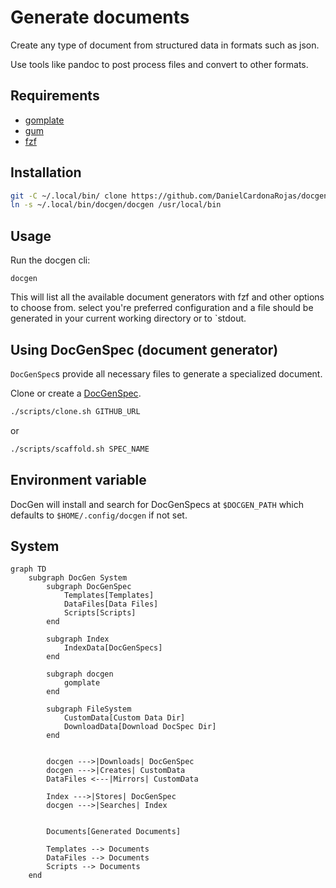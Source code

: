 # Generate documents 

Create any type of document from structured data in formats such as json.

Use tools like pandoc to post process files and convert to other formats.

## Requirements

- [gomplate](https://docs.gomplate.ca/)
- [gum](https://github.com/charmbracelet/gum)
- [fzf](https://github.com/junegunn/fzf)

## Installation

```sh
git -C ~/.local/bin/ clone https://github.com/DanielCardonaRojas/docgen 
ln -s ~/.local/bin/docgen/docgen /usr/local/bin
```

## Usage

Run the docgen cli:

```
docgen
```

This will list all the available document generators with fzf and other options to choose from.
select you're preferred configuration and a file should be generated in your current working directory or to `stdout.

## Using DocGenSpec (document generator)

`DocGenSpec`s provide all necessary files to generate a specialized document.

Clone or create a [DocGenSpec](https://github.com/DanielCardonaRojas/DocGenSpec).


```sh
./scripts/clone.sh GITHUB_URL
```

or 

```sh
./scripts/scaffold.sh SPEC_NAME
```

## Environment variable

DocGen will install and search for DocGenSpecs at `$DOCGEN_PATH` which defaults to `$HOME/.config/docgen` if not set.


## System

```mermaid
graph TD
    subgraph DocGen System
        subgraph DocGenSpec
            Templates[Templates]
            DataFiles[Data Files]
            Scripts[Scripts]
        end

        subgraph Index
            IndexData[DocGenSpecs]
        end

        subgraph docgen
            gomplate
        end

        subgraph FileSystem
            CustomData[Custom Data Dir]
            DownloadData[Download DocSpec Dir]
        end


        docgen --->|Downloads| DocGenSpec
        docgen --->|Creates| CustomData
        DataFiles <---|Mirrors| CustomData

        Index --->|Stores| DocGenSpec
        docgen --->|Searches| Index


        Documents[Generated Documents]

        Templates --> Documents
        DataFiles --> Documents
        Scripts --> Documents
    end

```
